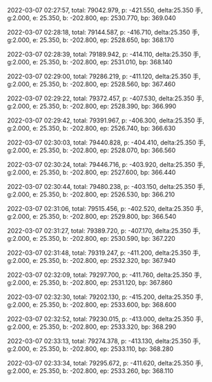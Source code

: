 2022-03-07 02:27:57, total: 79042.979, p: -421.550, delta:25.350 手, g:2.000, e: 25.350, b: -202.800, ep: 2530.770, bp: 369.040

2022-03-07 02:28:18, total: 79144.587, p: -416.710, delta:25.350 手, g:2.000, e: 25.350, b: -202.800, ep: 2528.650, bp: 368.170

2022-03-07 02:28:39, total: 79189.942, p: -414.110, delta:25.350 手, g:2.000, e: 25.350, b: -202.800, ep: 2531.010, bp: 368.140

2022-03-07 02:29:00, total: 79286.219, p: -411.120, delta:25.350 手, g:2.000, e: 25.350, b: -202.800, ep: 2528.560, bp: 367.460

2022-03-07 02:29:22, total: 79372.457, p: -407.530, delta:25.350 手, g:2.000, e: 25.350, b: -202.800, ep: 2528.390, bp: 366.990

2022-03-07 02:29:42, total: 79391.967, p: -406.300, delta:25.350 手, g:2.000, e: 25.350, b: -202.800, ep: 2526.740, bp: 366.630

2022-03-07 02:30:03, total: 79440.828, p: -404.410, delta:25.350 手, g:2.000, e: 25.350, b: -202.800, ep: 2528.070, bp: 366.560

2022-03-07 02:30:24, total: 79446.716, p: -403.920, delta:25.350 手, g:2.000, e: 25.350, b: -202.800, ep: 2527.600, bp: 366.440

2022-03-07 02:30:44, total: 79480.238, p: -403.150, delta:25.350 手, g:2.000, e: 25.350, b: -202.800, ep: 2526.530, bp: 366.210

2022-03-07 02:31:06, total: 79515.456, p: -402.520, delta:25.350 手, g:2.000, e: 25.350, b: -202.800, ep: 2529.800, bp: 366.540

2022-03-07 02:31:27, total: 79389.720, p: -407.170, delta:25.350 手, g:2.000, e: 25.350, b: -202.800, ep: 2530.590, bp: 367.220

2022-03-07 02:31:48, total: 79319.247, p: -411.200, delta:25.350 手, g:2.000, e: 25.350, b: -202.800, ep: 2532.320, bp: 367.940

2022-03-07 02:32:09, total: 79297.700, p: -411.760, delta:25.350 手, g:2.000, e: 25.350, b: -202.800, ep: 2531.120, bp: 367.860

2022-03-07 02:32:30, total: 79202.130, p: -415.200, delta:25.350 手, g:2.000, e: 25.350, b: -202.800, ep: 2533.600, bp: 368.600

2022-03-07 02:32:52, total: 79230.015, p: -413.000, delta:25.350 手, g:2.000, e: 25.350, b: -202.800, ep: 2533.320, bp: 368.290

2022-03-07 02:33:13, total: 79274.378, p: -413.130, delta:25.350 手, g:2.000, e: 25.350, b: -202.800, ep: 2533.110, bp: 368.280

2022-03-07 02:33:34, total: 79295.672, p: -411.620, delta:25.350 手, g:2.000, e: 25.350, b: -202.800, ep: 2533.260, bp: 368.110